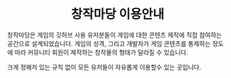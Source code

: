 <h1 align=center>창작마당 이용안내</h1>
<p>창작마당은 게임의 깃허브 사용 유저분들이 게임에 대한 콘텐츠 제작에 직접 참여하는 공간으로 설계되었습니다. 게임의 성격, 그리고 개발자가 게임 콘텐츠를 통제하는 정도에 따라 커뮤니티 회원이 제작하는 창작물의 형태가 달라질 수 있습니다.</p>
크게 정해저 있는 규칙 없이 모든 유저들이 자유롭게 이용할수 있는 곳입니다.
